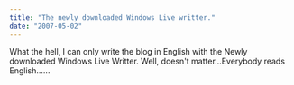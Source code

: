 ```yaml
---
title: "The newly downloaded Windows Live writter."
date: "2007-05-02"
---
```


What the hell, I can only write the blog in English with the Newly downloaded Windows Live Writter. Well, doesn't matter...Everybody reads English......
